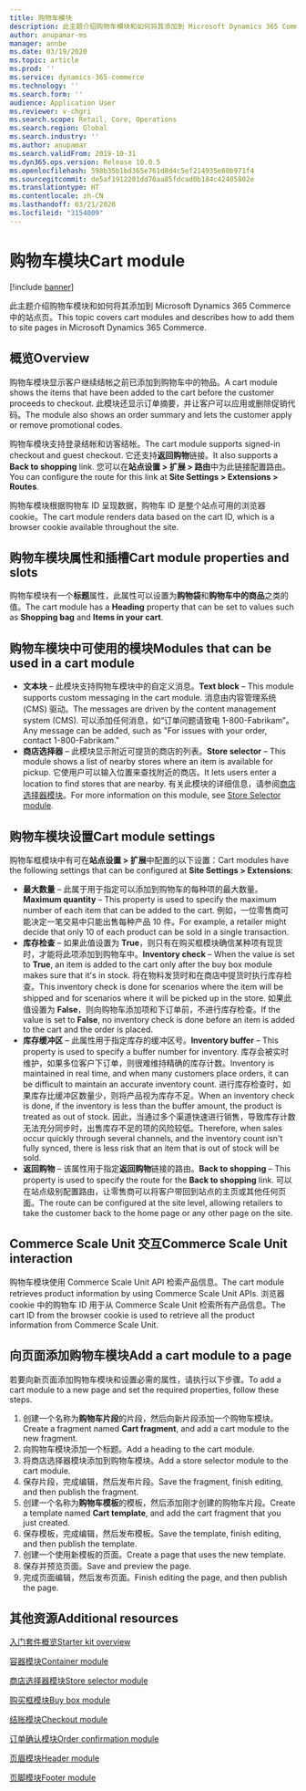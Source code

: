 ```yaml
---
title: 购物车模块
description: 此主题介绍购物车模块和如何将其添加到 Microsoft Dynamics 365 Commerce 中的站点页。
author: anupamar-ms
manager: annbe
ms.date: 03/19/2020
ms.topic: article
ms.prod: ''
ms.service: dynamics-365-commerce
ms.technology: ''
ms.search.form: ''
audience: Application User
ms.reviewer: v-chgri
ms.search.scope: Retail, Core, Operations
ms.search.region: Global
ms.search.industry: ''
ms.author: anupamar
ms.search.validFrom: 2019-10-31
ms.dyn365.ops.version: Release 10.0.5
ms.openlocfilehash: 598b35b1bd365e761d8d4c5ef214935e60b971f4
ms.sourcegitcommit: de5af1912201dd70aa85fdcad0b184c42405802e
ms.translationtype: HT
ms.contentlocale: zh-CN
ms.lasthandoff: 03/21/2020
ms.locfileid: "3154009"
---
```

# <a name="cart-module"></a><span data-ttu-id="3f20c-103">购物车模块</span><span class="sxs-lookup"><span data-stu-id="3f20c-103">Cart module</span></span>

[!include [banner](includes/banner.md)]

<span data-ttu-id="3f20c-104">此主题介绍购物车模块和如何将其添加到 Microsoft Dynamics 365 Commerce 中的站点页。</span><span class="sxs-lookup"><span data-stu-id="3f20c-104">This topic covers cart modules and describes how to add them to site pages in Microsoft Dynamics 365 Commerce.</span></span>

## <a name="overview"></a><span data-ttu-id="3f20c-105">概览</span><span class="sxs-lookup"><span data-stu-id="3f20c-105">Overview</span></span>

<span data-ttu-id="3f20c-106">购物车模块显示客户继续结帐之前已添加到购物车中的物品。</span><span class="sxs-lookup"><span data-stu-id="3f20c-106">A cart module shows the items that have been added to the cart before the customer proceeds to checkout.</span></span> <span data-ttu-id="3f20c-107">此模块还显示订单摘要，并让客户可以应用或删除促销代码。</span><span class="sxs-lookup"><span data-stu-id="3f20c-107">The module also shows an order summary and lets the customer apply or remove promotional codes.</span></span>

<span data-ttu-id="3f20c-108">购物车模块支持登录结帐和访客结帐。</span><span class="sxs-lookup"><span data-stu-id="3f20c-108">The cart module supports signed-in checkout and guest checkout.</span></span> <span data-ttu-id="3f20c-109">它还支持**返回购物**链接。</span><span class="sxs-lookup"><span data-stu-id="3f20c-109">It also supports a **Back to shopping** link.</span></span> <span data-ttu-id="3f20c-110">您可以在**站点设置 \> 扩展 \> 路由**中为此链接配置路由。</span><span class="sxs-lookup"><span data-stu-id="3f20c-110">You can configure the route for this link at **Site Settings \> Extensions \> Routes**.</span></span>

<span data-ttu-id="3f20c-111">购物车模块根据购物车 ID 呈现数据，购物车 ID 是整个站点可用的浏览器 cookie。</span><span class="sxs-lookup"><span data-stu-id="3f20c-111">The cart module renders data based on the cart ID, which is a browser cookie available throughout the site.</span></span>

## <a name="cart-module-properties-and-slots"></a><span data-ttu-id="3f20c-112">购物车模块属性和插槽</span><span class="sxs-lookup"><span data-stu-id="3f20c-112">Cart module properties and slots</span></span>

<span data-ttu-id="3f20c-113">购物车模块有一个**标题**属性，此属性可以设置为**购物袋**和**购物车中的商品**之类的值。</span><span class="sxs-lookup"><span data-stu-id="3f20c-113">The cart module has a **Heading** property that can be set to values such as **Shopping bag** and **Items in your cart**.</span></span> 

## <a name="modules-that-can-be-used-in-a-cart-module"></a><span data-ttu-id="3f20c-114">购物车模块中可使用的模块</span><span class="sxs-lookup"><span data-stu-id="3f20c-114">Modules that can be used in a cart module</span></span>

- <span data-ttu-id="3f20c-115">**文本块** – 此模块支持购物车模块中的自定义消息。</span><span class="sxs-lookup"><span data-stu-id="3f20c-115">**Text block** – This module supports custom messaging in the cart module.</span></span> <span data-ttu-id="3f20c-116">消息由内容管理系统 (CMS) 驱动。</span><span class="sxs-lookup"><span data-stu-id="3f20c-116">The messages are driven by the content management system (CMS).</span></span> <span data-ttu-id="3f20c-117">可以添加任何消息，如“订单问题请致电 1-800-Fabrikam”。</span><span class="sxs-lookup"><span data-stu-id="3f20c-117">Any message can be added, such as "For issues with your order, contact 1-800-Fabrikam."</span></span>
- <span data-ttu-id="3f20c-118">**商店选择器** – 此模块显示附近可提货的商店的列表。</span><span class="sxs-lookup"><span data-stu-id="3f20c-118">**Store selector** – This module shows a list of nearby stores where an item is available for pickup.</span></span> <span data-ttu-id="3f20c-119">它使用户可以输入位置来查找附近的商店。</span><span class="sxs-lookup"><span data-stu-id="3f20c-119">It lets users enter a location to find stores that are nearby.</span></span> <span data-ttu-id="3f20c-120">有关此模块的详细信息，请参阅[商店选择器模块](store-selector.md)。</span><span class="sxs-lookup"><span data-stu-id="3f20c-120">For more information on this module, see [Store Selector module](store-selector.md).</span></span>

## <a name="cart-module-settings"></a><span data-ttu-id="3f20c-121">购物车模块设置</span><span class="sxs-lookup"><span data-stu-id="3f20c-121">Cart module settings</span></span>

<span data-ttu-id="3f20c-122">购物车框模块中有可在**站点设置 \> 扩展**中配置的以下设置：</span><span class="sxs-lookup"><span data-stu-id="3f20c-122">Cart modules have the following settings that can be configured at **Site Settings \> Extensions**:</span></span>

- <span data-ttu-id="3f20c-123">**最大数量** – 此属于用于指定可以添加到购物车的每种项的最大数量。</span><span class="sxs-lookup"><span data-stu-id="3f20c-123">**Maximum quantity** – This property is used to specify the maximum number of each item that can be added to the cart.</span></span> <span data-ttu-id="3f20c-124">例如，一位零售商可能决定一笔交易中只能出售每种产品 10 件。</span><span class="sxs-lookup"><span data-stu-id="3f20c-124">For example, a retailer might decide that only 10 of each product can be sold in a single transaction.</span></span>
- <span data-ttu-id="3f20c-125">**库存检查** – 如果此值设置为 **True**，则只有在购买框模块确信某种项有现货时，才能将此项添加到购物车中。</span><span class="sxs-lookup"><span data-stu-id="3f20c-125">**Inventory check** – When the value is set to **True**, an item is added to the cart only after the buy box module makes sure that it's in stock.</span></span> <span data-ttu-id="3f20c-126">将在物料发货时和在商店中提货时执行库存检查。</span><span class="sxs-lookup"><span data-stu-id="3f20c-126">This inventory check is done for scenarios where the item will be shipped and for scenarios where it will be picked up in the store.</span></span> <span data-ttu-id="3f20c-127">如果此值设置为 **False**，则向购物车添加项和下订单前，不进行库存检查。</span><span class="sxs-lookup"><span data-stu-id="3f20c-127">If the value is set to **False**, no inventory check is done before an item is added to the cart and the order is placed.</span></span>
- <span data-ttu-id="3f20c-128">**库存缓冲区** – 此属性用于指定库存的缓冲区号。</span><span class="sxs-lookup"><span data-stu-id="3f20c-128">**Inventory buffer** – This property is used to specify a buffer number for inventory.</span></span> <span data-ttu-id="3f20c-129">库存会被实时维护，如果多位客户下订单，则很难维持精确的库存计数。</span><span class="sxs-lookup"><span data-stu-id="3f20c-129">Inventory is maintained in real time, and when many customers place orders, it can be difficult to maintain an accurate inventory count.</span></span> <span data-ttu-id="3f20c-130">进行库存检查时，如果库存比缓冲区数量少，则将产品视为库存不足。</span><span class="sxs-lookup"><span data-stu-id="3f20c-130">When an inventory check is done, if the inventory is less than the buffer amount, the product is treated as out of stock.</span></span> <span data-ttu-id="3f20c-131">因此，当通过多个渠道快速进行销售，导致库存计数无法充分同步时，出售库存不足的项的风险较低。</span><span class="sxs-lookup"><span data-stu-id="3f20c-131">Therefore, when sales occur quickly through several channels, and the inventory count isn't fully synced, there is less risk that an item that is out of stock will be sold.</span></span>
- <span data-ttu-id="3f20c-132">**返回购物** – 该属性用于指定**返回购物**链接的路由。</span><span class="sxs-lookup"><span data-stu-id="3f20c-132">**Back to shopping** – This property is used to specify the route for the **Back to shopping** link.</span></span> <span data-ttu-id="3f20c-133">可以在站点级别配置路由，让零售商可以将客户带回到站点的主页或其他任何页面。</span><span class="sxs-lookup"><span data-stu-id="3f20c-133">The route can be configured at the site level, allowing retailers to take the customer back to the home page or any other page on the site.</span></span>

## <a name="commerce-scale-unit-interaction"></a><span data-ttu-id="3f20c-134">Commerce Scale Unit 交互</span><span class="sxs-lookup"><span data-stu-id="3f20c-134">Commerce Scale Unit interaction</span></span>

<span data-ttu-id="3f20c-135">购物车模块使用 Commerce Scale Unit API 检索产品信息。</span><span class="sxs-lookup"><span data-stu-id="3f20c-135">The cart module retrieves product information by using Commerce Scale Unit APIs.</span></span> <span data-ttu-id="3f20c-136">浏览器 cookie 中的购物车 ID 用于从 Commerce Scale Unit 检索所有产品信息。</span><span class="sxs-lookup"><span data-stu-id="3f20c-136">The cart ID from the browser cookie is used to retrieve all the product information from Commerce Scale Unit.</span></span>

## <a name="add-a-cart-module-to-a-page"></a><span data-ttu-id="3f20c-137">向页面添加购物车模块</span><span class="sxs-lookup"><span data-stu-id="3f20c-137">Add a cart module to a page</span></span>

<span data-ttu-id="3f20c-138">若要向新页面添加购物车模块和设置必需的属性，请执行以下步骤。</span><span class="sxs-lookup"><span data-stu-id="3f20c-138">To add a cart module to a new page and set the required properties, follow these steps.</span></span>

1. <span data-ttu-id="3f20c-139">创建一个名称为**购物车片段**的片段，然后向新片段添加一个购物车模块。</span><span class="sxs-lookup"><span data-stu-id="3f20c-139">Create a fragment named **Cart fragment**, and add a cart module to the new fragment.</span></span>
1. <span data-ttu-id="3f20c-140">向购物车模块添加一个标题。</span><span class="sxs-lookup"><span data-stu-id="3f20c-140">Add a heading to the cart module.</span></span>
1. <span data-ttu-id="3f20c-141">将商店选择器模块添加到购物车模块。</span><span class="sxs-lookup"><span data-stu-id="3f20c-141">Add a store selector module to the cart module.</span></span>
1. <span data-ttu-id="3f20c-142">保存片段，完成编辑，然后发布片段。</span><span class="sxs-lookup"><span data-stu-id="3f20c-142">Save the fragment, finish editing, and then publish the fragment.</span></span>
1. <span data-ttu-id="3f20c-143">创建一个名称为**购物车模板**的模板，然后添加刚才创建的购物车片段。</span><span class="sxs-lookup"><span data-stu-id="3f20c-143">Create a template named **Cart template**, and add the cart fragment that you just created.</span></span>
1. <span data-ttu-id="3f20c-144">保存模板，完成编辑，然后发布模板。</span><span class="sxs-lookup"><span data-stu-id="3f20c-144">Save the template, finish editing, and then publish the template.</span></span>
1. <span data-ttu-id="3f20c-145">创建一个使用新模板的页面。</span><span class="sxs-lookup"><span data-stu-id="3f20c-145">Create a page that uses the new template.</span></span>
1. <span data-ttu-id="3f20c-146">保存并预览页面。</span><span class="sxs-lookup"><span data-stu-id="3f20c-146">Save and preview the page.</span></span>
1. <span data-ttu-id="3f20c-147">完成页面编辑，然后发布页面。</span><span class="sxs-lookup"><span data-stu-id="3f20c-147">Finish editing the page, and then publish the page.</span></span>

## <a name="additional-resources"></a><span data-ttu-id="3f20c-148">其他资源</span><span class="sxs-lookup"><span data-stu-id="3f20c-148">Additional resources</span></span>

[<span data-ttu-id="3f20c-149">入门套件概览</span><span class="sxs-lookup"><span data-stu-id="3f20c-149">Starter kit overview</span></span>](starter-kit-overview.md)

[<span data-ttu-id="3f20c-150">容器模块</span><span class="sxs-lookup"><span data-stu-id="3f20c-150">Container module</span></span>](add-container-module.md)

[<span data-ttu-id="3f20c-151">商店选择器模块</span><span class="sxs-lookup"><span data-stu-id="3f20c-151">Store selector module</span></span>](store-selector.md)

[<span data-ttu-id="3f20c-152">购买框模块</span><span class="sxs-lookup"><span data-stu-id="3f20c-152">Buy box module</span></span>](add-buy-box.md)

[<span data-ttu-id="3f20c-153">结账模块</span><span class="sxs-lookup"><span data-stu-id="3f20c-153">Checkout module</span></span>](add-checkout-module.md)

[<span data-ttu-id="3f20c-154">订单确认模块</span><span class="sxs-lookup"><span data-stu-id="3f20c-154">Order confirmation module</span></span>](order-confirmation-module.md)

[<span data-ttu-id="3f20c-155">页眉模块</span><span class="sxs-lookup"><span data-stu-id="3f20c-155">Header module</span></span>](author-header-module.md)

[<span data-ttu-id="3f20c-156">页脚模块</span><span class="sxs-lookup"><span data-stu-id="3f20c-156">Footer module</span></span>](author-footer-module.md)
